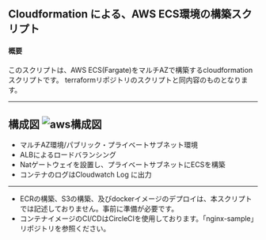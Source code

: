 ## Cloudformation による、AWS ECS環境の構築スクリプト

#### 概要
このスクリプトは、AWS ECS(Fargate)をマルチAZで構築するcloudformationスクリプトです。
terraformリポジトリのスクリプトと同内容のものとなります。

---
構成図
![aws構成図](https://user-images.githubusercontent.com/30540542/98032856-f8cb6780-1e57-11eb-8865-7a1fef3b8038.jpg)
---

- マルチAZ環境/パブリック・プライベートサブネット環境
- ALBによるロードバランシング
- Natゲートウェイを設置し、プライベートサブネットにECSを構築
- コンテナのログはCloudwatch Log に出力
---
- ECRの構築、S3の構築、及びdockerイメージのデプロイは、本スクリプトでは記述しておりません。事前に準備が必要です。
- コンテナイメージのCI/CDはCircleCIを使用しております。「nginx-sample」リポジトリを参照ください。
